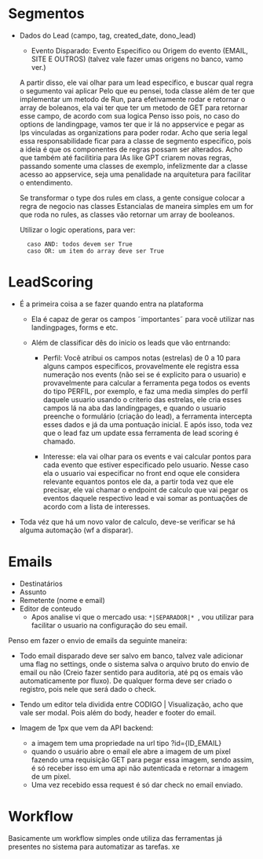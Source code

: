 # Segmentos

- Dados do Lead (campo, tag, created_date, dono_lead)

  - Evento Disparado:
    Evento Especifico ou Origem do evento (EMAIL, SITE E OUTROS) (talvez vale fazer umas origens no banco, vamo ver.)

  A partir disso, ele vai olhar para um lead especifico, e buscar qual regra o segumento vai aplicar
  Pelo que eu pensei, toda classe além de ter que implementar um metodo de Run, para efetivamente rodar e retornar o array de boleanos, ela vai ter que ter um metodo de GET para retornar esse campo, de acordo com sua logica
  Penso isso pois, no caso do options de landingpage, vamos ter que ir lá no appservice e pegar as lps vinculadas as organizations para poder rodar.
  Acho que seria legal essa responsabilidade ficar para a classe de segmento especifico, pois a ideia é que os componentes de regras possam ser alterados.
  Acho que também até facilitiria para IAs like GPT criarem novas regras, passando somente uma classes de exemplo, infelizmente dar a classe acesso ao appservice, seja uma penalidade na arquitetura para facilitar o entendimento.

  Se transformar o type dos rules em class, a gente consigue colocar a regra de negocio nas classes
  Estancialas de maneira simples em um for que roda no rules, as classes vão retornar um array de booleanos.

  Utilizar o logic operations, para ver:

        caso AND: todos devem ser True
        caso OR: um item do array deve ser True

# LeadScoring

- É a primeira coisa a se fazer quando entra na plataforma

  - Ela é capaz de gerar os campos ˜importantes˜ para você utilizar nas landingpages, forms e etc.
  - Além de classificar dês do inicio os leads que vão entrnando:

    - Perfil: Você atribui os campos notas (estrelas) de 0 a 10 para alguns campos especificos, provavelmente ele registra essa numeração nos events (não sei se é explicito para o usuario) e provavelmente para calcular a ferramenta pega todos os events do tipo PERFIL, por exemplo, e faz uma media simples do perfil daquele usuario usando o criterio das estrelas, ele cria esses campos lá na aba das landingpages, e quando o usuario preenche o formulário (criação do lead), a ferramenta intercepta esses dados e já da uma pontuação inicial. E após isso, toda vez que o lead faz um update essa ferramenta de lead scoring é chamado.

    - Interesse: ela vai olhar para os events e vai calcular pontos para cada evento que estiver especificado pelo usuario. Nesse caso ela o usuario vai especificar no front end oque ele considera relevante equantos pontos ele da, a partir toda vez que ele precisar, ele vai chamar o endpoint de calculo que vai pegar os eventos daquele respectivo lead e vai somar as pontuações de acordo com a lista de interesses.

- Toda véz que há um novo valor de calculo, deve-se verificar se há alguma automação (wf a disparar).

# Emails

- Destinatários
- Assunto
- Remetente (nome e email)
- Editor de conteudo
  - Apos analise vi que o mercado usa: `*|SEPARADOR|* `, vou utilizar para facilitar o usuario na configuração do seu email.

Penso em fazer o envio de emails da seguinte maneira:

- Todo email disparado deve ser salvo em banco, talvez vale adicionar uma flag no settings, onde o sistema salva o arquivo bruto do envio de email ou não (Creio fazer sentido para auditoria, até pq os emais vão automaticamente por fluxo). De qualquer forma deve ser criado o registro, pois nele que será dado o check.

- Tendo um editor tela dividida entre CODIGO | Visualização, acho que vale ser modal. Pois além do body, header e footer do email.

- Imagem de 1px que vem da API backend:
  - a imagem tem uma propriedade na url tipo ?id={ID_EMAIL}
  - quando o usuário abre o email ele abre a imagem de um pixel fazendo uma requisição GET para pegar essa imagem, sendo assim, é só receber isso em uma api não autenticada e retornar a imagem de um pixel.
  - Uma vez recebido essa request é só dar check no email enviado.

# Workflow

Basicamente um workflow simples onde utiliza das ferramentas já presentes no sistema para automatizar as tarefas.
xe
